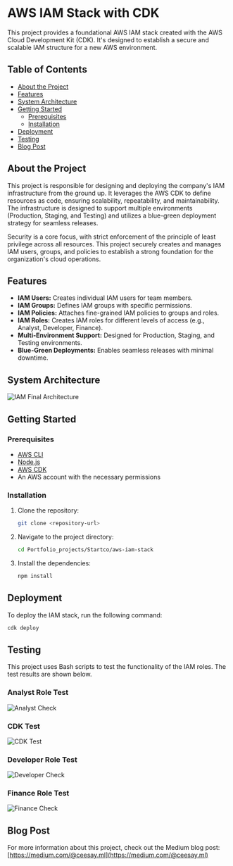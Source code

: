 # AWS IAM Stack with CDK

This project provides a foundational AWS IAM stack created with the AWS Cloud Development Kit (CDK). It's designed to establish a secure and scalable IAM structure for a new AWS environment.

## Table of Contents

- [About the Project](#about-the-project)
- [Features](#features)
- [System Architecture](#system-architecture)
- [Getting Started](#getting-started)
  - [Prerequisites](#prerequisites)
  - [Installation](#installation)
- [Deployment](#deployment)
- [Testing](#testing)
- [Blog Post](#blog-post)

## About the Project

This project is responsible for designing and deploying the company's IAM infrastructure from the ground up. It leverages the AWS CDK to define resources as code, ensuring scalability, repeatability, and maintainability. The infrastructure is designed to support multiple environments (Production, Staging, and Testing) and utilizes a blue-green deployment strategy for seamless releases.

Security is a core focus, with strict enforcement of the principle of least privilege across all resources. This project securely creates and manages IAM users, groups, and policies to establish a strong foundation for the organization's cloud operations.

## Features

-   **IAM Users:** Creates individual IAM users for team members.
-   **IAM Groups:** Defines IAM groups with specific permissions.
-   **IAM Policies:** Attaches fine-grained IAM policies to groups and roles.
-   **IAM Roles:** Creates IAM roles for different levels of access (e.g., Analyst, Developer, Finance).
-   **Multi-Environment Support:** Designed for Production, Staging, and Testing environments.
-   **Blue-Green Deployments:** Enables seamless releases with minimal downtime.

## System Architecture

![IAM Final Architecture](Role_test/iam-final.png)

## Getting Started

### Prerequisites

-   [AWS CLI](https://aws.amazon.com/cli/)
-   [Node.js](https://nodejs.org/en/download/)
-   [AWS CDK](https://docs.aws.amazon.com/cdk/latest/guide/getting_started.html)
-   An AWS account with the necessary permissions

### Installation

1.  Clone the repository:
    ```bash
    git clone <repository-url>
    ```
2.  Navigate to the project directory:
    ```bash
    cd Portfolio_projects/Startco/aws-iam-stack
    ```
3.  Install the dependencies:
    ```bash
    npm install
    ```

## Deployment

To deploy the IAM stack, run the following command:

```bash
cdk deploy
```

## Testing

This project uses Bash scripts to test the functionality of the IAM roles. The test results are shown below.

### Analyst Role Test

![Analyst Check](Role_test/analyst_check.png)

### CDK Test

![CDK Test](Role_test/cdk_test.png)

### Developer Role Test

![Developer Check](Role_test/Developer_check.png)

### Finance Role Test

![Finance Check](Role_test/Finance_check.png)

## Blog Post

For more information about this project, check out the Medium blog post:
[https://medium.com/@ceesay.ml](https://medium.com/@ceesay.ml)